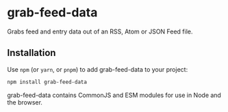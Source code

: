 # grab-feed-data

Grabs feed and entry data out of an RSS, Atom or JSON Feed file.

## Installation

Use `npm` (or `yarn`, or `pnpm`) to add grab-feed-data to your project:

```bash
npm install grab-feed-data
```

grab-feed-data contains CommonJS and ESM modules for use in Node and the browser.
